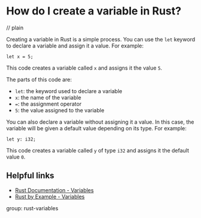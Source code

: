 # How do I create a variable in Rust?
// plain

Creating a variable in Rust is a simple process. You can use the `let` keyword to declare a variable and assign it a value. For example:
```
let x = 5;
```
This code creates a variable called `x` and assigns it the value `5`.

The parts of this code are:
- `let`: the keyword used to declare a variable
- `x`: the name of the variable
- `=`: the assignment operator
- `5`: the value assigned to the variable

You can also declare a variable without assigning it a value. In this case, the variable will be given a default value depending on its type. For example:
```
let y: i32;
```
This code creates a variable called `y` of type `i32` and assigns it the default value `0`.

## Helpful links
- [Rust Documentation - Variables](https://doc.rust-lang.org/book/ch03-01-variables-and-mutability.html)
- [Rust by Example - Variables](https://doc.rust-lang.org/rust-by-example/variable_bindings.html)

group: rust-variables